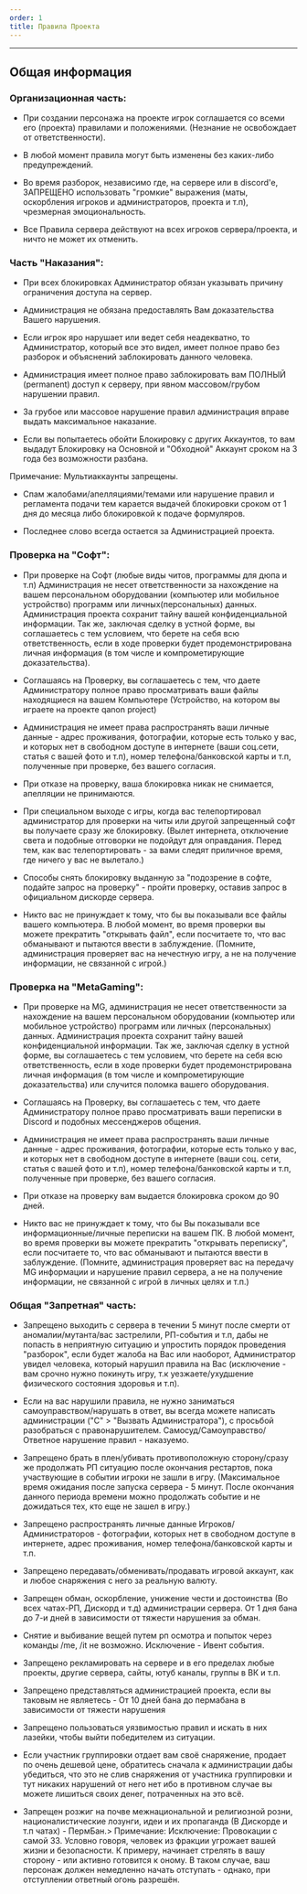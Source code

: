 ```yaml
---
order: 1
title: Правила Проекта
---
```


---

## Общая информация

### Организационная часть:

-  При создании персонажа на проекте игрок соглашается со всеми его (проекта) правилами и положениями. (Незнание не освобождает от ответственности).

-  В любой момент правила могут быть изменены без каких-либо предупреждений.

-  Во время разборок, независимо где, на сервере или в discord'e, ЗАПРЕЩЕНО использовать "громкие" выражения (маты, оскорбления игроков и администраторов, проекта и т.п), чрезмерная эмоциональность.

-  Все Правила сервера действуют на всех игроков сервера/проекта, и ничто не может их отменить.

### Часть "Наказания":

-  При всех блокировках Администратор обязан указывать причину ограничения доступа на сервер.

-  Администрация не обязана предоставлять Вам доказательства Вашего нарушения.

-  Если игрок яро нарушает или ведет себя неадекватно, то Администратор, который все это видел, имеет полное право без разборок и объяснений заблокировать данного человека.

-  Администрация имеет полное право заблокировать вам ПОЛНЫЙ (permanent) доступ к серверу, при явном массовом/грубом нарушении правил.

-  За грубое или массовое нарушение правил администрация вправе выдать максимальное наказание.

-  Если вы попытаетесь обойти Блокировку с других Аккаунтов, то вам выдадут Блокировку на Основной и "Обходной" Аккаунт сроком на 3 года без возможности разбана.

<note>

Примечание: Мультиаккаунты запрещены.

</note>

-  Спам жалобами/апелляциями/темами или нарушение правил и регламента подачи тем карается выдачей блокировки сроком от 1 дня до месяца либо блокировкой к подаче формуляров.

-  Последнее слово всегда остается за Администрацией проекта.

### Проверка на "Софт":

-  При проверке на Софт (любые виды читов, программы для дюпа и т.п) Администрация не несет ответственности за нахождение на вашем персональном оборудовании (компьютер или мобильное устройство) программ или личных(персональных) данных. Администрация проекта сохранит тайну вашей конфиденциальной информации. Так же, заключая сделку в устной форме, вы соглашаетесь с тем условием, что берете на себя всю ответственность, если в ходе проверки будет продемонстрирована личная информация (в том числе и компрометирующие доказательства).

-  Соглашаясь на Проверку, вы соглашаетесь с тем, что даете Администратору полное право просматривать ваши файлы находящиеся на вашем Компьютере (Устройство, на котором вы играете на проекте qanon project)

-  Администрация не имеет права распространять ваши личные данные - адрес проживания, фотографии, которые есть только у вас, и которых нет в свободном доступе в интернете (ваши соц.сети, статья с вашей фото и т.п), номер телефона/банковской карты и т.п, полученные при проверке, без вашего согласия.

-  При отказе на проверку, ваша блокировка никак не снимается, апелляции не принимаются.

-  При специальном выходе с игры, когда вас телепортировал администратор для проверки на читы или другой запрещенный софт вы получаете сразу же блокировку. (Вылет интернета, отключение света и подобные отговорки не подойдут для оправдания. Перед тем, как вас телепортировать - за вами следят приличное время, где ничего у вас не вылетало.)

-  Способы снять блокировку выданную за "подозрение в софте, подайте запрос на проверку" - пройти проверку, оставив запрос в официальном дискорде сервера.

-  Никто вас не принуждает к тому, что бы вы показывали все файлы вашего компьютера. В любой момент, во время проверки вы можете прекратить "открывать файл", если посчитаете то, что вас обманывают и пытаются ввести в заблуждение. (Помните, администрация проверяет вас на нечестную игру, а не на получение информации, не связанной с игрой.)

### Проверка на "MetaGaming":

-  При проверке на MG, администрация не несет ответственности за нахождение на вашем персональном оборудовании (компьютер или мобильное устройство) программ или личных (персональных) данных. Администрация проекта сохранит тайну вашей конфиденциальной информации. Так же, заключая сделку в устной форме, вы соглашаетесь с тем условием, что берете на себя всю ответственность, если в ходе проверки будет продемонстрирована личная информация (в том числе и компрометирующие доказательства) или случится поломка вашего оборудования.

-  Соглашаясь на Проверку, вы соглашаетесь с тем, что даете Администратору полное право просматривать ваши переписки в Discord и подобных мессенджеров общения.

-  Администрация не имеет права распространять ваши личные данные - адрес проживания, фотографии, которые есть только у вас, и которых нет в свободном доступе в интернете (ваши соц. сети, статья с вашей фото и т.п), номер телефона/банковской карты и т.п, полученные при проверке, без вашего согласия.

-  При отказе на проверку вам выдается блокировка сроком до 90 дней.

-  Никто вас не принуждает к тому, что бы Вы показывали все информационные/личные переписки на вашем ПК. В любой момент, во время проверки вы можете прекратить "открывать переписку", если посчитаете то, что вас обманывают и пытаются ввести в заблуждение. (Помните, администрация проверяет вас на передачу MG информации и нарушение правил сервера, а не на получение информации, не связанной с игрой в личных целях и т.п.)

### Общая "Запретная" часть:

-  Запрещено выходить с сервера в течении 5 минут после смерти от аномалии/мутанта/вас застрелили, РП-события и т.п, дабы не попасть в неприятную ситуацию и упростить порядок проведения "разборок", если будет жалоба на Вас или наоборот, Администратор увидел человека, который нарушил правила на Вас (исключение - вам срочно нужно покинуть игру, т.к уезжаете/ухудшение физического состояния здоровья и т.п).

-  Если на вас нарушили правила, не нужно заниматься самоуправством/нарушать в ответ, вы всегда можете написать администрации ("С" > "Вызвать Администратора"), с просьбой разобраться с правонарушителем. Самосуд/Самоуправство/Ответное нарушение правил - наказуемо.

-  Запрещено брать в плен/убивать противоположную сторону/сразу же продолжать РП ситуацию после окончания рестартов, пока участвующие в событии игроки не зашли в игру. (Максимальное время ожидания после запуска сервера - 5 минут. После окончания данного периода времени можно продолжать событие и не дожидаться тех, кто еще не зашел в игру.)

-  Запрещено распространять личные данные Игроков/Администраторов - фотографии, которых нет в свободном доступе в интернете, адрес проживания, номер телефона/банковской карты и т.п.

-  Запрещено передавать/обменивать/продавать игровой аккаунт, как и любое снаряжения с него за реальную валюту.

-  Запрещен обман, оскорбление, унижение чести и достоинства (Во всех чатах-РП, Дискорд и т.д) администрации сервера. От 1 дня бана до 7-и дней в зависимости от тяжести нарушения за обман.

-  Снятие и выбивание вещей путем рп осмотра и попыток через команды /me, /it не возможно. Исключение - Ивент события.

-  Запрещено рекламировать на сервере и в его пределах любые проекты, другие сервера, сайты, ютуб каналы, группы в ВК и т.п.

-  Запрещено представляться администрацией проекта, если вы таковым не являетесь - От 10 дней бана до пермабана в зависимости от тяжести нарушения

-  Запрещено пользоваться уязвимостью правил и искать в них лазейки, чтобы выйти победителем из ситуации.

-  Если участник группировки отдает вам своё снаряжение, продает по очень дешевой цене, обратитесь сначала к администрации дабы убедиться, что это не слив снаряжения от участника группировки и тут никаких нарушений от него нет ибо в противном случае вы можете лишиться своих денег, потраченных на это всё.

-  Запрещен розжиг на почве межнациональной и религиозной розни, националистические лозунги, идеи и их пропаганда (В Дискорде и т.п чатах) - ПермБан.> Примечание: Исключение: Провокации с самой ЗЗ. Условно говоря, человек из фракции угрожает вашей жизни и безопасности. К примеру, начинает стрелять в вашу сторону - или активно готовится к оному. В таком случае, ваш персонаж должен немедленно начать отступать - однако, при отступлении ответный огонь разрешён.